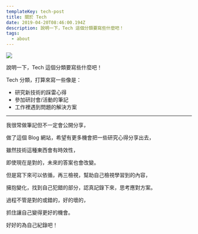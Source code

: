 ```yaml
---
templateKey: tech-post
title: 關於 Tech
date: 2019-04-20T08:46:00.194Z
description: 說明一下，Tech 這個分類要寫些什麼吧！
tags:
  - about
---
```

![](http://res.cloudinary.com/annasu/image/upload/v1536572679/Life/tech.jpg)

說明一下，Tech 這個分類要寫些什麼吧！

Tech 分類，打算來寫一些像是：

* 研究新技術的踩雷心得
* 參加研討會/活動的筆記
* 工作裡遇到問題的解決方案

---

我很常做筆記但不一定會公開分享，

做了這個 Blog 網站，希望有更多機會把一些研究心得分享出去，

雖然技術這種東西會有時效性，

即使現在是對的，未來的答案也會改變。

但是寫下來可以依循，再三檢視，幫助自己檢視學習到的內容，

擁抱變化，找到自己犯錯的部分，認真記錄下來，思考應對方案。

過程不管是對的或錯的，好的壞的，

抓住讓自己變得更好的機會。

好好的為自己紀錄吧！
